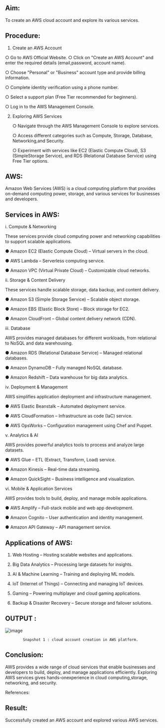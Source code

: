 ## Aim:

To create an AWS cloud account and explore its various services.

## Procedure:

1. Create an AWS Account
 
  ○ Go to AWS Official Website. ○ Click on "Create an AWS Account" and enter the required details (email,password, account name).
   
  ○ Choose "Personal" or "Business" account type and provide billing information.

  ○ Complete identity verification using a phone number.
  
  ○ Select a support plan (Free Tier recommended for beginners).
  
  ○ Log in to the AWS Management Console.

2. Exploring AWS Services

   ○ Navigate through the AWS Management Console to explore services.
 
   ○ Access different categories such as Compute, Storage, Database, Networking,and Security.

   ○ Experiment with services like EC2 (Elastic Compute Cloud), S3 (SimpleStorage Service), and RDS (Relational Database Service) using Free Tier options.

## AWS:
Amazon Web Services (AWS) is a cloud computing platform that provides on-demand computing power, storage, and various services for businesses and developers.

## Services in AWS:

i. Compute & Networking

These services provide cloud computing power and networking capabilities to support scalable applications.

● Amazon EC2 (Elastic Compute Cloud) – Virtual servers in the cloud.

● AWS Lambda – Serverless computing service.

● Amazon VPC (Virtual Private Cloud) – Customizable cloud networks.

ii. Storage & Content Delivery

These services handle scalable storage, data backup, and content delivery.

● Amazon S3 (Simple Storage Service) – Scalable object storage.

● Amazon EBS (Elastic Block Store) – Block storage for EC2.

● Amazon CloudFront – Global content delivery network (CDN).

iii. Database

AWS provides managed databases for different workloads, from relational to NoSQL and data warehousing.

● Amazon RDS (Relational Database Service) – Managed relational databases.

● Amazon DynamoDB – Fully managed NoSQL database.

● Amazon Redshift – Data warehouse for big data analytics.

iv. Deployment & Management

AWS simplifies application deployment and infrastructure management.

● AWS Elastic Beanstalk – Automated deployment service.

● AWS CloudFormation – Infrastructure as code (IaC) service.

● AWS OpsWorks – Configuration management using Chef and Puppet.

v. Analytics & AI

AWS provides powerful analytics tools to process and analyze large datasets.

● AWS Glue – ETL (Extract, Transform, Load) service.

● Amazon Kinesis – Real-time data streaming.

● Amazon QuickSight – Business intelligence and visualization.

vi. Mobile & Application Services

AWS provides tools to build, deploy, and manage mobile applications.

● AWS Amplify – Full-stack mobile and web app development.

● Amazon Cognito – User authentication and identity management.

● Amazon API Gateway – API management service.

## Applications of AWS:

1. Web Hosting – Hosting scalable websites and applications.

2. Big Data Analytics – Processing large datasets for insights.

3. AI & Machine Learning – Training and deploying ML models.

4. IoT (Internet of Things) – Connecting and managing IoT devices.

5. Gaming – Powering multiplayer and cloud gaming applications.

6. Backup & Disaster Recovery – Secure storage and failover solutions.

## OUTPUT :

![image](https://github.com/user-attachments/assets/aa05ece2-83db-495e-a247-6ff0c7e5d725)

            Snapshot 1 : cloud account creation in AWS platform.

## Conclusion:

AWS provides a wide range of cloud services that enable businesses and developers to build, deploy, and manage applications efficiently. Exploring AWS services gives hands-onexperience in cloud computing,storage, networking, and security.

References:

## Result:

Successfully created an AWS account and explored various AWS services.

